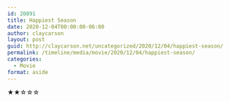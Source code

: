 ```yaml
---
id: 20891
title: Happiest Season
date: 2020-12-04T00:00:00-06:00
author: claycarson
layout: post
guid: http://claycarson.net/uncategorized/2020/12/04/happiest-season/
permalink: /timeline/media/movie/2020/12/04/happiest-season/
categories:
  - Movie
format: aside
---
```

<div class="media-details"></div>

<div class="media-creator"></div>

<div class="media-rating">★★☆☆☆</div>